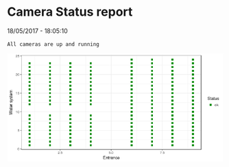 Camera Status report
================
18/05/2017 - 18:05:10

    All cameras are up and running

![](camreport_files/figure-markdown_github/unnamed-chunk-2-1.png)
